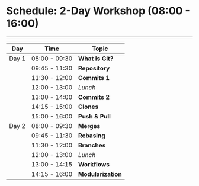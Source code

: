 # Schedule: 2-Day Workshop (08:00 - 16:00)

---

| Day                | Time           | Topic                  |
|--------------------|----------------|------------------------|
| Day 1              | 08:00 - 09:30  | **What is Git?**       |
|                    | 09:45 - 11:30  | **Repository**         |
|                    | 11:30 - 12:00  | **Commits 1**          |
|                    | 12:00 - 13:00  | *Lunch*                |
|                    | 13:00 - 14:00  | **Commits 2**          |
|                    | 14:15 - 15:00  | **Clones**             |
|                    | 15:00 - 16:00  | **Push & Pull**        |
| Day 2              | 08:00 - 09:30  | **Merges**             |
|                    | 09:45 - 11:30  | **Rebasing**           |
|                    | 11:30 - 12:00  | **Branches**           |
|                    | 12:00 - 13:00  | *Lunch*                |
|                    | 13:00 - 14:15  | **Workflows**          |
|                    | 14:15 - 16:00  | **Modularization**     |
